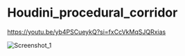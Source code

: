 # Houdini_procedural_corridor

https://youtu.be/yb4PSCueykQ?si=fxCcVkMqSJQRxias


![Screenshot_1](https://github.com/seujose/Houdini_procedural_corridor/assets/7017753/01c42d55-8a21-4954-b624-9b566cf520b2)
